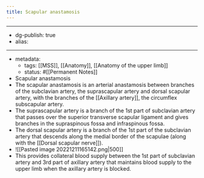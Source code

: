 ```yaml
---
title: Scapular anastamosis
---
```


- --
- dg-publish: true
- alias:
- --
- metadata:
	- tags: [[MSS]], [[Anatomy]], [[Anatomy of the upper limb]]
	- status: #[[Permanent Notes]]
- Scapular anastamosis
- The scapular anastamosis is an arterial anastamosis between branches of the subclavian artery, the suprascapular artery and dorsal scapular artery, with the branches of the [[Axillary artery]], the circumflex subscapular artery.
- The suprascapular artery is a branch of the 1st part of subclavian artery that passes over the superior transverse scapular ligament and gives branches in the supraspinous fossa  and infraspinous fossa.
- The dorsal scapular artery is a branch of the 1st part of the subclavian artery that descends along the medial border of the scapulae (along with the [[Dorsal scapular nerve]]).
- ![[Pasted image 20221211165142.png|500]]
- This provides collateral blood supply between the 1st part of subclavian artery and 3rd part of axillary artery that maintains blood supply to the upper limb when the axillary artery is blocked.